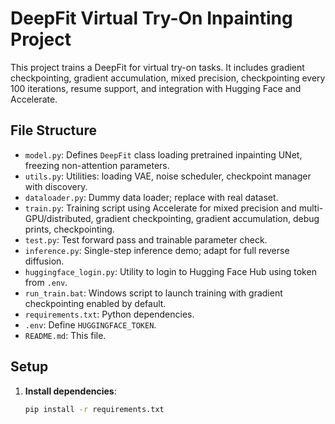 # DeepFit Virtual Try-On Inpainting Project

This project trains a DeepFit for virtual try-on tasks. It includes gradient checkpointing, gradient accumulation, mixed precision, checkpointing every 100 iterations, resume support, and integration with Hugging Face and Accelerate.

## File Structure

- `model.py`: Defines `DeepFit` class loading pretrained inpainting UNet, freezing non-attention parameters.
- `utils.py`: Utilities: loading VAE, noise scheduler, checkpoint manager with discovery.
- `dataloader.py`: Dummy data loader; replace with real dataset.
- `train.py`: Training script using Accelerate for mixed precision and multi-GPU/distributed, gradient checkpointing, gradient accumulation, debug prints, checkpointing.
- `test.py`: Test forward pass and trainable parameter check.
- `inference.py`: Single-step inference demo; adapt for full reverse diffusion.
- `huggingface_login.py`: Utility to login to Hugging Face Hub using token from `.env`.
- `run_train.bat`: Windows script to launch training with gradient checkpointing enabled by default.
- `requirements.txt`: Python dependencies.
- `.env`: Define `HUGGINGFACE_TOKEN`.
- `README.md`: This file.

## Setup

1. **Install dependencies**:
   ```bash
   pip install -r requirements.txt
